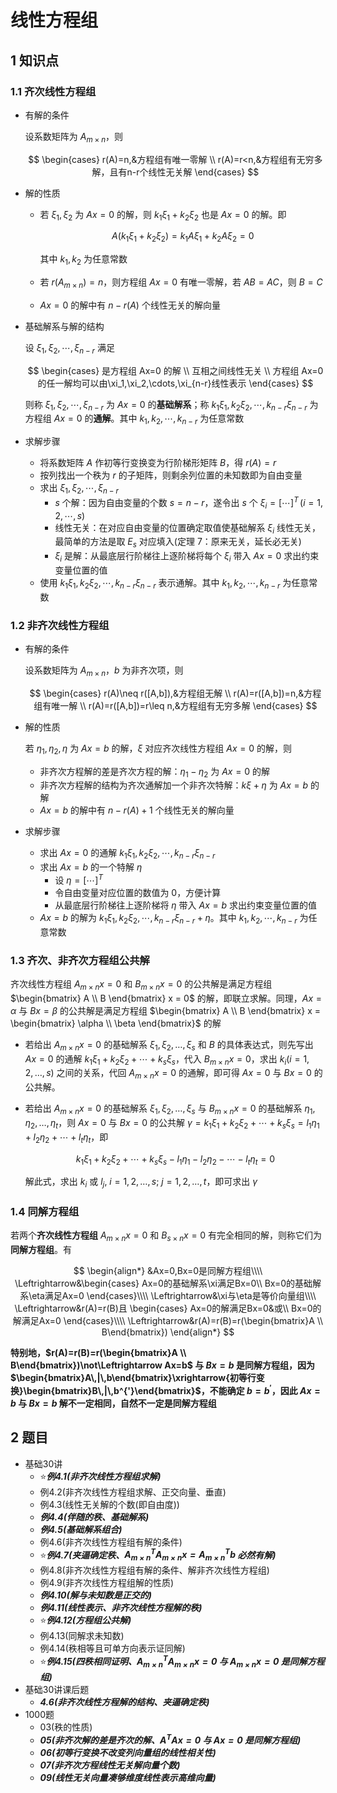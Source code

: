 # 线性方程组

## 1 知识点

### 1.1 齐次线性方程组

* 有解的条件

  设系数矩阵为 $A_{m\times n}$，则
  
  $$
  \begin{cases}
    r(A)=n,&方程组有唯一零解 \\
    r(A)=r<n,&方程组有无穷多解，且有n-r个线性无关解
  \end{cases}
  $$

* 解的性质
  * 若 $\xi_1,\xi_2$ 为 $Ax=0$ 的解，则 $k_1\xi_1+k_2\xi_2$ 也是 $Ax=0$ 的解。即

    $$
    A(k_1\xi_1+k_2\xi_2)=k_1A\xi_1+k_2A\xi_2=0
    $$

    其中 $k_1,k_2$ 为任意常数
  * 若 $r(A_{m\times n })=n$，则方程组 $Ax=0$ 有唯一零解，若 $AB=AC$，则 $B=C$
  * $Ax=0$ 的解中有 $n-r(A)$ 个线性无关的解向量

* 基础解系与解的结构

  设 $\xi_1,\xi_2,\cdots,\xi_{n-r}$ 满足
  
  $$
  \begin{cases}
    是方程组 Ax=0 的解 \\
    互相之间线性无关 \\
    方程组 Ax=0 的任一解均可以由\xi_1,\xi_2,\cdots,\xi_{n-r}线性表示
  \end{cases}
  $$

  则称 $\xi_1,\xi_2,\cdots,\xi_{n-r}$ 为 $Ax=0$ 的**基础解系**；称 $k_1\xi_1,k_2\xi_2,\cdots,k_{n-r}\xi_{n-r}$ 为方程组 $Ax=0$ 的**通解**。其中 $k_1,k_2,\cdots,k_{n-r}$ 为任意常数

* 求解步骤
  * 将系数矩阵 $A$ 作初等行变换变为行阶梯形矩阵 $B$，得 $r(A)=r$
  * 按列找出一个秩为 $r$ 的子矩阵，则剩余列位置的未知数即为自由变量
  * 求出 $\xi_1,\xi_2,\cdots,\xi_{n-r}$
    * $s$ 个解：因为自由变量的个数 $s=n-r$，遂令出 $s$ 个 $\xi_i=[\cdots]^T\,(i=1,2,\cdots,s)$
    * 线性无关：在对应自由变量的位置确定取值使基础解系 $\xi_i$ 线性无关，最简单的方法是取 $E_s$ 对应填入(定理 $7$：原来无关，延长必无关)
    * $\xi_i$ 是解：从最底层行阶梯往上逐阶梯将每个 $\xi_i$ 带入 $Ax=0$ 求出约束变量位置的值
  * 使用 $k_1\xi_1,k_2\xi_2,\cdots,k_{n-r}\xi_{n-r}$ 表示通解。其中 $k_1,k_2,\cdots,k_{n-r}$ 为任意常数

### 1.2 非齐次线性方程组

* 有解的条件

  设系数矩阵为 $A_{m\times n}$，$b$ 为非齐次项，则
  
  $$
  \begin{cases}
    r(A)\neq r([A,b]),&方程组无解 \\
    r(A)=r([A,b])=n,&方程组有唯一解 \\
    r(A)=r([A,b])=r\leq n,&方程组有无穷多解
  \end{cases}
  $$

* 解的性质
  
  若 $\eta_1,\eta_2,\eta$ 为 $Ax=b$ 的解，$\xi$ 对应齐次线性方程组 $Ax=0$ 的解，则
  * 非齐次方程解的差是齐次方程的解：$\eta_1-\eta_2$ 为 $Ax=0$ 的解
  * 非齐次方程解的结构为齐次通解加一个非齐次特解：$k\xi+\eta$ 为 $Ax=b$ 的解
  * $Ax=b$ 的解中有 $n-r(A)+1$ 个线性无关的解向量

* 求解步骤
  * 求出 $Ax=0$ 的通解 $k_1\xi_1,k_2\xi_2,\cdots,k_{n-r}\xi_{n-r}$
  * 求出 $Ax=b$ 的一个特解 $\eta$
    * 设 $\eta=[\cdots]^T$
    * 令自由变量对应位置的数值为 $0$，方便计算
    * 从最底层行阶梯往上逐阶梯将 $\eta$ 带入 $Ax=b$ 求出约束变量位置的值
  * $Ax=b$ 的解为 $k_1\xi_1,k_2\xi_2,\cdots,k_{n-r}\xi_{n-r}+\eta$。其中 $k_1,k_2,\cdots,k_{n-r}$ 为任意常数

### 1.3 齐次、非齐次方程组公共解

齐次线性方程组 $A_{m \times n}x = 0$ 和 $B_{m \times n}x = 0$ 的公共解是满足方程组 $\begin{bmatrix} A \\ B \end{bmatrix} x = 0$ 的解，即联立求解。同理，$Ax = \alpha$ 与 $Bx = \beta$ 的公共解是满足方程组 $\begin{bmatrix} A \\ B \end{bmatrix} x = \begin{bmatrix} \alpha \\ \beta \end{bmatrix}$ 的解

* 若给出 $A_{m \times n}x = 0$ 的基础解系 $\xi_1, \xi_2, \ldots, \xi_s$ 和 $B$ 的具体表达式，则先写出 $Ax = 0$ 的通解 $k_1\xi_1 + k_2\xi_2 + \cdots + k_s\xi_s$，代入 $B_{m \times n}x = 0$，求出 $k_i (i=1,2,\ldots,s)$ 之间的关系，代回 $A_{m \times n}x = 0$ 的通解，即可得 $Ax = 0$ 与 $Bx = 0$ 的公共解。

* 若给出 $A_{m \times n}x = 0$ 的基础解系 $\xi_1, \xi_2, \ldots, \xi_s$ 与 $B_{m \times n}x = 0$ 的基础解系 $\eta_1, \eta_2, \ldots, \eta_t$，则 $Ax = 0$ 与 $Bx = 0$ 的公共解 $\gamma = k_1\xi_1 + k_2\xi_2 + \cdots + k_s\xi_s = l_1\eta_1 + l_2\eta_2 + \cdots + l_t\eta_t$，即

  $$
  k_1\xi_1 + k_2\xi_2 + \cdots + k_s\xi_s - l_1\eta_1 - l_2\eta_2 - \cdots - l_t\eta_t= 0
  $$

  解此式，求出 $k_i$ 或 $l_j$, $i=1,2,\ldots,s$; $j=1,2,\ldots,t$，即可求出 $\gamma$

### 1.4 同解方程组

若两个**齐次线性方程组** $A_{m\times n}x=0$ 和 $B_{s\times n}x=0$ 有完全相同的解，则称它们为**同解方程组**。有

$$
\begin{align*}
  &Ax=0,Bx=0是同解方程组\\\\
  \Leftrightarrow&\begin{cases}
    Ax=0的基础解系\xi满足Bx=0\\
    Bx=0的基础解系\eta满足Ax=0
  \end{cases}\\\\
  \Leftrightarrow&\xi与\eta是等价向量组\\\\
  \Leftrightarrow&r(A)=r(B)且
  \begin{cases}
    Ax=0的解满足Bx=0&或\\
    Bx=0的解满足Ax=0
  \end{cases}\\\\
  \Leftrightarrow&r(A)=r(B)=r(\begin{bmatrix}A \\ B\end{bmatrix})
\end{align*}
$$

**特别地，$r(A)=r(B)=r(\begin{bmatrix}A \\ B\end{bmatrix})\not\Leftrightarrow Ax=b$ 与 $Bx=b$ 是同解方程组，因为 $\begin{bmatrix}A\,|\,b\end{bmatrix}\xrightarrow{初等行变换}\begin{bmatrix}B\,|\,b^{'}\end{bmatrix}$，不能确定 $b=b^{'}$，因此 $Ax=b$ 与 $Bx=b$ 解不一定相同，自然不一定是同解方程组**

## 2 题目

* 基础30讲
  * ⭐***例4.1(非齐次线性方程组求解)***
  * 例4.2(非齐次线性方程组求解、正交向量、垂直)
  * 例4.3(线性无关解的个数(即自由度))
  * ***例4.4(伴随的秩、基础解系)***
  * ***例4.5(基础解系组合)***
  * 例4.6(非齐次线性方程组有解的条件)
  * ⭐***例4.7(夹逼确定秩、$A_{m\times n}^T A_{m\times n}x=A_{m\times n}^T b$ 必然有解)***
  * 例4.8(非齐次线性方程组有解的条件、解非齐次线性方程组)
  * 例4.9(非齐次线性方程组解的性质)
  * ***例4.10(解与未知数是正交的)***
  * ***例4.11(线性表示、非齐次线性方程解的秩)***
  * ⭐***例4.12(方程组公共解)***
  * 例4.13(同解求未知数)
  * 例4.14(秩相等且可单方向表示证同解)
  * ⭐***例4.15(四秩相同证明、$A_{m\times n}^T A_{m\times n}x=0$ 与 $A_{m\times n}x=0$ 是同解方程组)***
* 基础30讲课后题
  * ***4.6(非齐次线性方程解的结构、夹逼确定秩)***
* 1000题
  * 03(秩的性质)
  * ***05(非齐次解的差是齐次的解、$A^T Ax=0$ 与 $Ax=0$ 是同解方程组)***
  * ***06(初等行变换不改变列向量组的线性相关性)***
  * ***07(非齐次方程线性无关解向量个数)***
  * ***09(线性无关向量凑够维度线性表示高维向量)***
